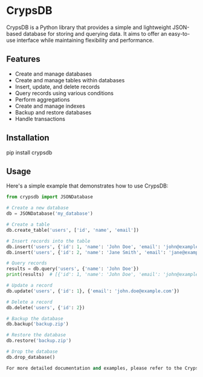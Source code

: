 # CrypsDB

CrypsDB is a Python library that provides a simple and lightweight JSON-based database for storing and querying data. It aims to offer an easy-to-use interface while maintaining flexibility and performance.

## Features

- Create and manage databases
- Create and manage tables within databases
- Insert, update, and delete records
- Query records using various conditions
- Perform aggregations
- Create and manage indexes
- Backup and restore databases
- Handle transactions

## Installation

pip install crypsdb

## Usage

Here's a simple example that demonstrates how to use CrypsDB:

```python
from crypsdb import JSONDatabase

# Create a new database
db = JSONDatabase('my_database')

# Create a table
db.create_table('users', ['id', 'name', 'email'])

# Insert records into the table
db.insert('users', {'id': 1, 'name': 'John Doe', 'email': 'john@example.com'})
db.insert('users', {'id': 2, 'name': 'Jane Smith', 'email': 'jane@example.com'})

# Query records
results = db.query('users', {'name': 'John Doe'})
print(results)  # [{'id': 1, 'name': 'John Doe', 'email': 'john@example.com'}]

# Update a record
db.update('users', {'id': 1}, {'email': 'john.doe@example.com'})

# Delete a record
db.delete('users', {'id': 2})

# Backup the database
db.backup('backup.zip')

# Restore the database
db.restore('backup.zip')

# Drop the database
db.drop_database()

For more detailed documentation and examples, please refer to the CrypsDB Documentation.

